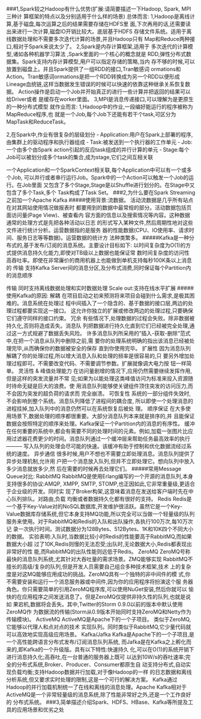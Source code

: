 ###1,Spark较之Hadoop有什么优势(扩展:请简要描述一下Hadoop, Spark, MPI三种计
算框架的特点以及分别适用于什么样的场景)
总体而言: 1,Hadoop是离线计算,基于磁盘,每次运算之后的结果需要存储在HDFS里
面,下次再用的话,还需要读出来进行一次计算,磁盘IO开销比较大。底层基于HDFS
存储文件系统。适用于离线数据处理和不需要多次迭代计算的场景,并且Hadoop只有
Map和Reduce两种接口,相对于Spark来说太少了。 2,Spark是内存计算框架,适用于
多次迭代的计算模型,诸如各种机器学习算法 ,Spark里面的一个核心的概念就是
RDD,弹性分布式数据集。Spark支持内存计算模型,用户可以指定存储的策略,当内
存不够的时候,可以放置到磁盘上。并且Spark提供了一组RDD的接口,Tran敏感词
ormations和Action。Tran敏感词ormations是把一个RDD转换成为另一个RDD以便形成
Lineage血统链,这样当数据发生错误的时候可以快速的依靠这种继承关系恢复数据。
Action操作是启动一个Job并开始真正的进行一些计算并把返回的结果可以给Driver或者
是缓存在worker里面。 3,MPI是消息传递接口,可以理解为是更原生的一种分布式模型
就作业而言: 1,Hadoop中的作业,一段编好能运行的程序被称为MapReduce程序,也
就是一个Job,每个Job下还能有若干个task,可区分为MapTask和ReduceTask。

2,在Spark中,作业有很复杂的层级划分
‐ Application:用户在Spark上部署的程序,由集群上的驱动程序和执行器组成 
‐ Task:被发送到一个执行器的工作单元 
‐ Job:一个由多个由Spark action引起的反应task组成的并行计算的单元 
‐ Stage:每个Job可以被划分成多个task的集合,成为stage,它们之间互相关联 

一个Application和一个SparkContext相关联,每个Application中可以有一个或多个Job,
可以并行或者串行运行Job。Spark中的一个Action可以触发一个Job的运行。在Job里面
又包含了多个Stage,Stage是以Shuffle进行划分的。在Stage中又包含了多个Task,多个
Task构成了Task Set。
###2,为什么要在Spark Streaming之前加一个Apache Kafka
#####使用背景:流数据。 活动流数据是几乎所有站点在对其网站使用情况做报表时
都要用到的数据中最常规的部分。活动数据包括页面访问量(Page View)、被查看内
容方面的信息以及搜索情况等内容。这种数据通常的处理方式是先把各种活动以日志
的形式写入某种文件,然后周期性地对这些文件进行统计分析。运营数据指的是服务
器的性能数据(CPU、IO使用率、请求时间、服务日志等等数据)。运营数据的统计方
法种类繁多。
#####Kafka是一种分布式的,基于发布/订阅的消息系统。主要设计目标如下:
以时间复杂度为O(1)的方式提供消息持久化能力,即使对TB级以上数据也能保证常
数时间复杂度的访问性
高吞吐率。即使在非常廉价的商用机器上也能做到单机支持每秒100K条以上消息的
传输
支持Kafka Server间的消息分区,及分布式消费,同时保证每个Partition内的消息顺序

传输
同时支持离线数据处理和实时数据处理
Scale out:支持在线水平扩展
#####使用Kafka的原因:
解耦
在项目启动之初来预测将来项目会碰到什么需求,是极其困难的。消息系统在处理过
程中间插入了一个隐含的、基于数据的接口层,两边的处理过程都要实现这一接口。
这允许你独立的扩展或修改两边的处理过程,只要确保它们遵守同样的接口约束。
冗余
有些情况下,处理数据的过程会失败。除非数据被持久化,否则将造成丢失。消息队
列把数据进行持久化直到它们已经被完全处理,通过这一方式规避了数据丢失风险。
许多消息队列所采用的”插入-获取-删除”范式中,在把一个消息从队列中删除之前,需
要你的处理系统明确的指出该消息已经被处理完毕,从而确保你的数据被安全的保存
直到你使用完毕。
扩展性
因为消息队列解耦了你的处理过程,所以增大消息入队和处理的频率是很容易的,只
要另外增加处理过程即可。不需要改变代码、不需要调节参数。扩展就像调大电力按
钮一样简单。
灵活性 & 峰值处理能力
在访问量剧增的情况下,应用仍然需要继续发挥作用,但是这样的突发流量并不常
见;如果为以能处理这类峰值访问为标准来投入资源随时待命无疑是巨大的浪费。使
用消息队列能够使关键组件顶住突发的访问压力,而不会因为突发的超负荷的请求而
完全崩溃。
可恢复性
系统的一部分组件失效时,不会影响到整个系统。消息队列降低了进程间的耦合度,
所以即使一个处理消息的进程挂掉,加入队列中的消息仍然可以在系统恢复后被处
理。
顺序保证
在大多使用场景下,数据处理的顺序都很重要。大部分消息队列本来就是排序的,并
且能保证数据会按照特定的顺序来处理。Kafka保证一个Partition内的消息的有序性。
缓冲
在任何重要的系统中,都会有需要不同的处理时间的元素。例如,加载一张图片比应
用过滤器花费更少的时间。消息队列通过一个缓冲层来帮助任务最高效率的执行———
写入队列的处理会尽可能的快速。该缓冲有助于控制和优化数据流经过系统的速度。
异步通信
很多时候,用户不想也不需要立即处理消息。消息队列提供了异步处理机制,允许用
户把一个消息放入队列,但并不立即处理它。想向队列中放入多少消息就放多少,然
后在需要的时候再去处理它们。
#####常用Message Queue对比:
RabbitMQ
RabbitMQ是使用Erlang编写的一个开源的消息队列,本身支持很多的协议:AMQP,
XMPP, SMTP, STOMP,也正因如此,它非常重量级,更适合于企业级的开发。同时实
现了Broker构架,这意味着消息在发送给客户端时先在中心队列排队。对路由,负载
均衡或者数据持久化都有很好的支持。
Redis
Redis是一个基于Key-Value对的NoSQL数据库,开发维护很活跃。虽然它是一个Key-
Value数据库存储系统,但它本身支持MQ功能,所以完全可以当做一个轻量级的队列
服务来使用。对于RabbitMQ和Redis的入队和出队操作,各执行100万次,每10万次记
录一次执行时间。测试数据分为128Bytes、512Bytes、1K和10K四个不同大小的数据。
实验表明:入队时,当数据比较小时Redis的性能要高于RabbitMQ,而如果数据大小超
过了10K,Redis则慢的无法忍受;出队时,无论数据大小,Redis都表现出非常好的性
能,而RabbitMQ的出队性能则远低于Redis。
ZeroMQ
ZeroMQ号称最快的消息队列系统,尤其针对大吞吐量的需求场景。ZMQ能够实现
RabbitMQ不擅长的高级/复杂的队列,但是开发人员需要自己组合多种技术框架,技术
上的复杂度是对这MQ能够应用成功的挑战。ZeroMQ具有一个独特的非中间件的模
式,你不需要安装和运行一个消息服务器或中间件,因为你的应用程序将扮演这个服
务器角色。你只需要简单的引用ZeroMQ程序库,可以使用NuGet安装,然后你就可以
愉快的在应用程序之间发送消息了。但是ZeroMQ仅提供非持久性的队列,也就是说如
果宕机,数据将会丢失。其中,Twitter的Storm 0.9.0以前的版本中默认使用ZeroMQ作
为数据流的传输(Storm从0.9版本开始同时支持ZeroMQ和Netty作为传输模块)。
ActiveMQ
ActiveMQ是Apache下的一个子项目。 类似于ZeroMQ,它能够以代理人和点对点的技术
实现队列。同时类似于RabbitMQ,它少量代码就可以高效地实现高级应用场景。
Kafka/Jafka
Kafka是Apache下的一个子项目,是一个高性能跨语言分布式发布/订阅消息队列系统,
而Jafka是在Kafka之上孵化而来的,即Kafka的一个升级版。具有以下特性:快速持久
化,可以在O(1)的系统开销下进行消息持久化;高吞吐,在一台普通的服务器上既可
以达到10W/s的吞吐速率;完全的分布式系统,Broker、Producer、Consumer都原生自
动支持分布式,自动实现负载均衡;支持Hadoop数据并行加载,对于像Hadoop的一样
的日志数据和离线分析系统,但又要求实时处理的限制,这是一个可行的解决方案。
Kafka通过Hadoop的并行加载机制统一了在线和离线的消息处理。Apache Kafka相对于
ActiveMQ是一个非常轻量级的消息系统,除了性能非常好之外,还是一个工作良好的
分布式系统。
###3,简单描述介绍Spark、HDFS、HBase、Kafka等所提及工具的应用场景和优劣之处



